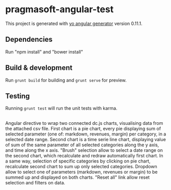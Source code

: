 # pragmasoft-angular-test

This project is generated with [yo angular generator](https://github.com/yeoman/generator-angular)
version 0.11.1.

## Dependencies

Run "npm install" and "bower install"

## Build & development

Run `grunt build` for building and `grunt serve` for preview.

## Testing

Running `grunt test` will run the unit tests with karma.

## 

Angular directive to wrap two connected dc.js charts, visualising data from the attached csv file.
First chart is a pie chart, every pie displaying sum of selected parameter (one of: markdown, revenues, margin) per category, in a selected date range.
Second chart is a time serie line chart, displaying value of sum of the same parameter of all selected categories along the y axis, and time along the x axis. 
"Brush" selection  allow to select a date range on the second chart, which  recalculate and redraw automatically first chart. 
In a same way, selection of specific categories by clicking on pie chart, recalculate second chart to sum up only selected categories. 
Dropdown allow to select one of parameters (markdown, revenues or margin) to be summed up and displayed on both charts.
"Reset all" link allow reset selection and filters on data.


